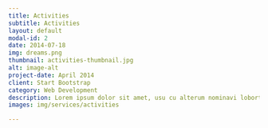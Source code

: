 ```yaml
---
title: Activities
subtitle: Activities
layout: default
modal-id: 2
date: 2014-07-18
img: dreams.png
thumbnail: activities-thumbnail.jpg
alt: image-alt
project-date: April 2014
client: Start Bootstrap
category: Web Development
description: Lorem ipsum dolor sit amet, usu cu alterum nominavi lobortis. At duo novum diceret. Tantas apeirian vix et, usu sanctus postulant inciderint ut, populo diceret necessitatibus in vim. Cu eum dicam feugiat noluisse.
images: img/services/activities

---
```

